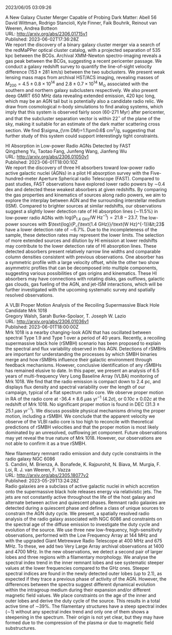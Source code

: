 2023/06/05 03:09:26  

A New Galaxy Cluster Merger Capable of Probing Dark Matter: Abell 56  
David Wittman, Rodrigo Stancioli, Kyle Finner, Faik Bouhrik, Reinout van Weeren, Andrea Botteon  
URL: http://arxiv.org/abs/2306.01715v1  
Published: 2023-06-02T17:36:28Z  
  We report the discovery of a binary galaxy cluster merger via a search of the redMaPPer optical cluster catalog, with a projected separation of 535 kpc between the BCGs. Archival XMM-Newton spectro-imaging reveals a gas peak between the BCGs, suggesting a recent pericenter passage. We conduct a galaxy redshift survey to quantify the line-of-sight velocity difference ($153\pm281$ km/s) between the two subclusters. We present weak lensing mass maps from archival HST/ACS imaging, revealing masses of $M_{200}=4.5\pm0.8\times10^{14}$ and $2.8\pm0.7\times10^{14}$ M$_\odot$ associated with the southern and northern galaxy subclusters respectively. We also present deep GMRT 650 MHz data revealing extended emission, 420 kpc long, which may be an AGN tail but is potentially also a candidate radio relic. We draw from cosmological n-body simulations to find analog systems, which imply that this system is observed fairly soon (60-271 Myr) after pericenter, and that the subcluster separation vector is within 22$^\circ$ of the plane of the sky, making it suitable for an estimate of the dark matter scattering cross section. We find $\sigma_{\rm DM}=1.1\pm0.6$ cm$^2$/g, suggesting that further study of this system could support interestingly tight constraints.   

HI Absorption in Low-power Radio AGNs Detected by FAST  
Qingzheng Yu, Taotao Fang, Junfeng Wang, Jianfeng Wu  
URL: http://arxiv.org/abs/2306.01050v1  
Published: 2023-06-01T18:00:10Z  
  We report the discovery of three HI absorbers toward low-power radio active galactic nuclei (AGNs) in a pilot HI absorption survey with the Five-hundred-meter Aperture Spherical radio Telescope (FAST). Compared to past studies, FAST observations have explored lower radio powers by $\sim$0.4 dex and detected these weakest absorbers at given redshifts. By comparing the gas properties and kinematics of sources along radio powers, we aim to explore the interplay between AGN and the surrounding interstellar medium (ISM). Compared to brighter sources at similar redshifts, our observations suggest a slightly lower detection rate of HI absorption lines ($\sim$$11.5\%$) in low-power radio AGNs with $\text{log}(P_{\text{1.4 GHz}}/\text{W Hz}^{-1})=21.8-23.7$. The low-power sources with $\text{log}(P_{\text{1.4 GHz}}/\text{W Hz}^{-1})&lt;23$ have a lower detection rate of $\sim$$6.7\%$. Due to the incompleteness of the sample, these detection rates may represent the lower limits. The selection of more extended sources and dilution by HI emission at lower redshifts may contribute to the lower detection rate of HI absorption lines. These detected absorbers present relatively narrow line widths and comparable column densities consistent with previous observations. One absorber has a symmetric profile with a large velocity offset, while the other two show asymmetric profiles that can be decomposed into multiple components, suggesting various possibilities of gas origins and kinematics. These HI absorbers may have connections with rotating disks, gas outflows, galactic gas clouds, gas fueling of the AGN, and jet-ISM interactions, which will be further investigated with the upcoming systematic survey and spatially resolved observations.   

A VLBI Proper Motion Analysis of the Recoiling Supermassive Black Hole
  Candidate Mrk 1018  
Gregory Walsh, Sarah Burke-Spolaor, T. Joseph W. Lazio  
URL: http://arxiv.org/abs/2306.01036v1  
Published: 2023-06-01T18:00:00Z  
  Mrk 1018 is a nearby changing-look AGN that has oscillated between spectral Type 1.9 and Type 1 over a period of 40 years. Recently, a recoiling supermassive black hole (rSMBH) scenario has been proposed to explain the spectral and flux variability observed in this AGN. Detections of rSMBHs are important for understanding the processes by which SMBH binaries merge and how rSMBHs influence their galactic environment through feedback mechanisms. However, conclusive identification of any rSMBHs has remained elusive to date. In this paper, we present an analysis of 6.5 years of multi-frequency Very Long Baseline Array (VLBA) monitoring of Mrk 1018. We find that the radio emission is compact down to 2.4 pc, and displays flux density and spectral variability over the length of our campaign, typical of a flat spectrum radio core. We observe proper motion in RA of the radio core at -36.4 $\pm$ 8.6 $\mu$as yr$^{-1}$ (4.2$\sigma$), or $0.10c \pm 0.02c$ at the redshift of Mrk 1018. No significant proper motion is found in DEC (31.3 $\pm$ 25.1 $\mu$as yr$^{-1}$). We discuss possible physical mechanisms driving the proper motion, including a rSMBH. We conclude that the apparent velocity we observe of the VLBI radio core is too high to reconcile with theoretical predictions of rSMBH velocities and that the proper motion is most likely dominated by an unresolved, outflowing jet component. Future observations may yet reveal the true nature of Mrk 1018. However, our observations are not able to confirm it as a true rSMBH.   

New filamentary remnant radio emission and duty cycle constraints in the
  radio galaxy NGC 6086  
S. Candini, M. Brienza, A. Bonafede, K. Rajpurohit, N. Biava, M. Murgia, F. Loi, R. J. van Weeren, F. Vazza  
URL: http://arxiv.org/abs/2305.18077v2  
Published: 2023-05-29T13:24:28Z  
  Radio galaxies are a subclass of active galactic nuclei in which accretion onto the supermassive black hole releases energy via relativistic jets. The jets are not constantly active throughout the life of the host galaxy and alternate between active and quiescent phases. Remnant radio galaxies are detected during a quiescent phase and define a class of unique sources to constrain the AGN duty cycle. We present, a spatially resolved radio analysis of the radio galaxy associated with NGC 6086 and constraints on the spectral age of the diffuse emission to investigate the duty cycle and evolution of the source. We use three new low-frequency, high-sensitivity observations, performed with the Low Frequency Array at 144 MHz and with the upgraded Giant Metrewave Radio Telescope at 400 MHz and 675 MHz. To these, we add two Very Large Array archival observations at 1400 and 4700 MHz. In the new observations, we detect a second pair of larger lobes and three regions with a filamentary morphology. We analyse the spectral index trend in the inner remnant lobes and see systematic steeper values at the lower frequencies compared to the GHz ones. Steeper spectral indices are found in the newly detected outer lobes (up to 2.1), as expected if they trace a previous phase of activity of the AGN. However, the differences between the spectra suggest different dynamical evolution within the intragroup medium during their expansion and/or different magnetic field values. We place constraints on the age of the inner and outer lobes and derive the duty cycle of the source. This results in a total active time of $\sim$39%. The filamentary structures have a steep spectral index ($\sim$1) without any spectral index trend and only one of them shows a steepening in the spectrum. Their origin is not yet clear, but they may have formed due to the compression of the plasma or due to magnetic field substructures.   

